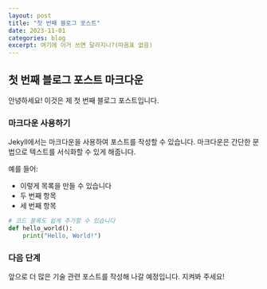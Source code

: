 ```yaml
---
layout: post
title: "첫 번째 블로그 포스트"
date: 2023-11-01
categories: blog
excerpt: 여기에 이거 쓰면 달라지니?(따옴표 없음)
---
```


## 첫 번째 블로그 포스트 마크다운

안녕하세요! 이것은 제 첫 번째 블로그 포스트입니다.

### 마크다운 사용하기

Jekyll에서는 마크다운을 사용하여 포스트를 작성할 수 있습니다. 마크다운은 간단한 문법으로 텍스트를 서식화할 수 있게 해줍니다.

예를 들어:
- 이렇게 목록을 만들 수 있습니다
- 두 번째 항목
- 세 번째 항목

```python
# 코드 블록도 쉽게 추가할 수 있습니다
def hello_world():
    print("Hello, World!")
```

### 다음 단계

앞으로 더 많은 기술 관련 포스트를 작성해 나갈 예정입니다. 지켜봐 주세요! 